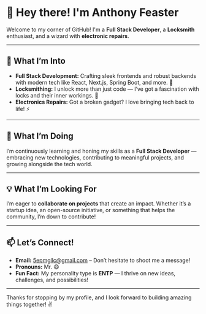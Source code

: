 # 👋 Hey there! I'm Anthony Feaster

Welcome to my corner of GitHub! I'm a **Full Stack Developer**, a **Locksmith** enthusiast, and a wizard with **electronic repairs**. 

---

## 👀 What I’m Into
- **Full Stack Development:** Crafting sleek frontends and robust backends with modern tech like React, Next.js, Spring Boot, and more. 🚀
- **Locksmithing:** I unlock more than just code — I’ve got a fascination with locks and their inner workings. 🔐
- **Electronics Repairs:** Got a broken gadget? I love bringing tech back to life! ⚡

---

## 🌱 What I’m Doing
I’m continuously learning and honing my skills as a **Full Stack Developer** — embracing new technologies, contributing to meaningful projects, and growing alongside the tech world.

---

## 💡 What I’m Looking For
I’m eager to **collaborate on projects** that create an impact. Whether it’s a startup idea, an open-source initiative, or something that helps the community, I’m down to contribute!

---

## 📫 Let’s Connect!
- **Email:** [5epmgllc@gmail.com](mailto:5epmgllc@gmail.com) – Don’t hesitate to shoot me a message!
- **Pronouns:** Mr. 😄
- **Fun Fact:** My personality type is **ENTP** — I thrive on new ideas, challenges, and possibilities!

---

Thanks for stopping by my profile, and I look forward to building amazing things together! ✌️
